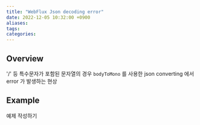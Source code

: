 ```yaml
---
title: "WebFlux Json decoding error"
date: 2022-12-05 10:32:00 +0900
aliases: 
tags: 
categories: 
---
```


## Overview

'/' 등 특수문자가 포함된 문자열의 경우 `bodyToMono` 를 사용한 json converting 에서 error 가 발생하는 현상

## Example

예제 작성하기
